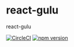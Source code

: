 # react-gulu
react-gulu

[![CircleCI](https://circleci.com/gh/Liqiaomiao/react-gulu.svg?style=svg)](https://circleci.com/gh/Liqiaomiao/react-gulu)
[![npm version](https://badge.fury.io/js/%40liqiaomiao%2Fguludemo.svg)](https://badge.fury.io/js/%40liqiaomiao%2Fguludemo)
